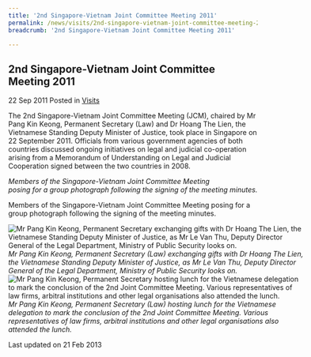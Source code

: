 ```yaml
---
title: '2nd Singapore-Vietnam Joint Committee Meeting 2011'
permalink: /news/visits/2nd-singapore-vietnam-joint-committee-meeting-2011/
breadcrumb: '2nd Singapore-Vietnam Joint Committee Meeting 2011'

---
```



<style>
.image {width: 600px;}
.image img {max-width: 100%;}
</style>

2nd Singapore-Vietnam Joint Committee Meeting 2011
---

22 Sep 2011 Posted in [Visits](/news/visits/)

The 2nd Singapore-Vietnam Joint Committee Meeting (JCM), chaired by Mr Pang Kin Keong, Permanent Secretary (Law) and Dr Hoang The Lien, the Vietnamese Standing Deputy Minister of Justice, took place in Singapore on 22 September 2011. Officials from various government agencies of both countries discussed ongoing initiatives on legal and judicial co-operation arising from a Memorandum of Understanding on Legal and Judicial Cooperation signed between the two countries in 2008.

*Members of the Singapore-Vietnam Joint Committee Meeting*<br>
*posing for a group photograph following the signing of the meeting minutes.*

Members of the Singapore-Vietnam Joint Committee Meeting posing for a group photograph following the signing of the meeting minutes.

<div class="image">
  <img src="/images/1p9221394v2.jpg" alt="Mr Pang Kin Keong, Permanent Secretary  exchanging gifts with Dr Hoang The Lien, the Vietnamese Standing Deputy Minister of Justice, as Mr Le Van Thu, Deputy Director General of the Legal Department, Ministry of Public Security looks on." title="Mr Pang Kin Keong, Permanent Secretary exchanging gifts with Dr Hoang The Lien, the Vietnamese Standing Deputy Minister of Justice, as Mr Le Van Thu, Deputy Director General of the Legal Department, Ministry of Public Security looks on.">
  <i>Mr Pang Kin Keong, Permanent Secretary (Law) exchanging gifts with
Dr Hoang The Lien, the Vietnamese Standing Deputy Minister of Justice, as
Mr Le Van Thu, Deputy Director General of the Legal Department,
Ministry of Public Security looks on.</i>
</div>

<div class="image">
  <img src="/images/IMG_0389.jpg" alt="Mr Pang Kin Keong, Permanent Secretary  hosting lunch for the Vietnamese delegation to mark the conclusion of the 2nd Joint Committee Meeting. Various representatives of law firms, arbitral institutions and other legal organisations also attended the lunch." title="Mr Pang Kin Keong, Permanent Secretary  hosting lunch for the Vietnamese delegation to mark the conclusion of the 2nd Joint Committee Meeting. Various representatives of law firms, arbitral institutions and other legal organisations also attended the lunch.">
  <i>Mr Pang Kin Keong, Permanent Secretary (Law) hosting lunch for the
Vietnamese delegation to mark the conclusion of the 2nd Joint Committee Meeting.
Various representatives of law firms, arbitral institutions and 
other legal organisations  also attended the lunch.</i>
</div>

<p class="right-side-updated">Last updated on 21 Feb 2013</p>
